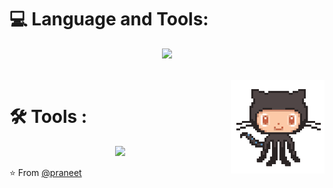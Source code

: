 
# 💻 Language and Tools:
<p align="center">
  <a href="https://skillicons.dev">
    <img src="https://skillicons.dev/icons?i=c,cpp,py,js,reactjs" />
  </a>
</p>
<br>
<img align='right' src="https://raw.githubusercontent.com/iCharlesZ/FigureBed/master/img/octocat.gif" width="150">

# 🛠 Tools :
<p align="center">
  <a href="https://skillicons.dev">
    <img src="https://skillicons.dev/icons?i=github,vscode,clion,pycharm,webstorm,swift" />
  </a>
</p>

⭐️ From [@praneet](https://github.com/PraneetBose)



